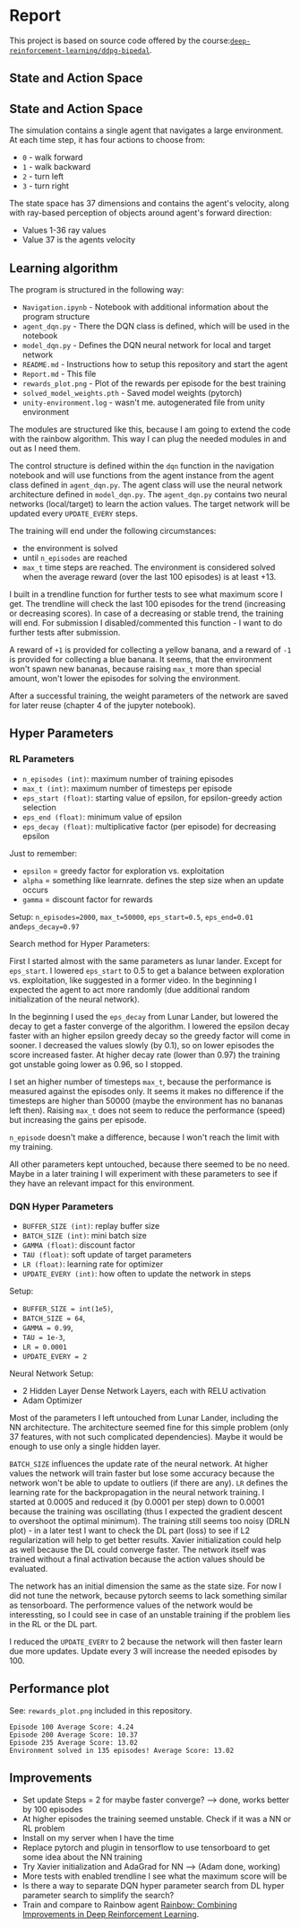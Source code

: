 # Report

This project is based on source code offered by the course:[`deep-reinforcement-learning/ddpg-bipedal`](https://github.com/udacity/deep-reinforcement-learning/tree/master/ddpg-bipedal).

## State and Action Space










## State and Action Space

The simulation contains a single agent that navigates a large environment. At each time step, it has four actions to choose from:
- `0` - walk forward 
- `1` - walk backward
- `2` - turn left
- `3` - turn right

The state space has 37 dimensions and contains the agent's velocity, along with ray-based perception of objects around agent's forward direction:

- Values 1-36 ray values
- Value 37 is the agents velocity


## Learning algorithm

The program is structured in the following way:

- `Navigation.ipynb` - Notebook with additional information about the program structure
- `agent_dqn.py` - There the DQN class is defined, which will be used in the notebook
- `model_dqn.py` - Defines the DQN neural network for local and target network
- `README.md` - Instructions how to setup this repository and start the agent
- `Report.md` - This file
- `rewards_plot.png` - Plot of the rewards per episode for the best training
- `solved_model_weights.pth` - Saved model weights (pytorch)
- `unity-environment.log` - wasn't me. autogenerated file from unity environment

The modules are structured like this, because I am going to extend the code with the rainbow algorithm. This way I can plug the needed modules in and out as I need them.

The control structure is defined within the `dqn` function in the navigation notebook and will use functions from the agent instance from the agent class defined in `agent_dqn.py`. The agent class will use the neural network architecture defined in `model_dqn.py`. The `agent_dqn.py` contains two neural networks (local/target) to learn the action values. The target network will be updated every `UPDATE_EVERY` steps.

The training will end under the following circumstances:
- the environment is solved
- until `n_episodes` are reached
- `max_t` time steps are reached.
The environment is considered solved when the average reward (over the last 100 episodes) is at least +13.

I built in a trendline function for further tests to see what maximum score I get. The trendline will check the last 100 episodes for the trend (increasing or decreasing scores). In case of a decreasing or stable trend, the training will end. For submission I disabled/commented this function - I want to do further tests after submission.

A reward of `+1` is provided for collecting a yellow banana, and a reward of `-1` is provided for collecting a blue banana. It seems, that the environment won't spawn new bananas, because raising `max_t` more than special amount, won't lower the episodes for solving the environment.

After a successful training, the weight parameters of the network are saved for later reuse (chapter 4 of the jupyter notebook).


## Hyper Parameters  

### RL Parameters

- `n_episodes (int)`: maximum number of training episodes
- `max_t (int)`: maximum number of timesteps per episode
- `eps_start (float)`: starting value of epsilon, for epsilon-greedy action selection
- `eps_end (float)`: minimum value of epsilon
- `eps_decay (float)`: multiplicative factor (per episode) for decreasing epsilon

Just to remember:
- `epsilon` = greedy factor for exploration vs. exploitation
- `alpha` = something like learnrate. defines the step size when an update occurs
- `gamma` = discount factor for rewards

Setup:
`n_episodes=2000`, `max_t=50000`, `eps_start=0.5`, `eps_end=0.01` and`eps_decay=0.97`

Search method for Hyper Parameters:

First I started almost with the same parameters as lunar lander. Except for `eps_start`. I lowered `eps_start` to 0.5 to get a balance between exploration vs. exploitation, like suggested in a former video. In the beginning I expected the agent to act more randomly (due additional random initialization of the neural network).

In the beginning I used the `eps_decay` from Lunar Lander, but lowered the decay to get a faster converge of the algorithm. I lowered the epsilon decay faster with an higher epsilon greedy decay so the greedy factor will come in sooner. I decreased the values slowly (by 0.1), so on lower episodes the score increased faster. At higher decay rate (lower than 0.97) the training got unstable going lower as 0.96, so I stopped.

I set an higher number of timesteps `max_t`, because the performance is measured against the episodes only. It seems it makes no difference if the timesteps are higher than 50000 (maybe the environment has no bananas left then). Raising `max_t` does not seem to reduce the performance (speed) but increasing the gains per episode.

`n_episode` doesn't make a difference, because I won't reach the limit with my training.

All other parameters kept untouched, because there seemed to be no need. Maybe in a later training I will experiment with these parameters to see if they have an relevant impact for this environment.

### DQN Hyper Parameters

- `BUFFER_SIZE (int)`: replay buffer size
- `BATCH_SIZE (int)`: mini batch size
- `GAMMA (float)`: discount factor
- `TAU (float)`: soft update of target parameters
- `LR (float)`: learning rate for optimizer
- `UPDATE_EVERY (int)`: how often to update the network in steps

Setup:
- `BUFFER_SIZE = int(1e5)`, 
- `BATCH_SIZE = 64`, 
- `GAMMA = 0.99`, 
- `TAU = 1e-3`, 
- `LR = 0.0001`
- `UPDATE_EVERY = 2`

Neural Network Setup:
- 2 Hidden Layer Dense Network Layers, each with RELU activation
- Adam Optimizer


Most of the parameters I left untouched from Lunar Lander, including the NN architecture. The architecture seemed fine for this simple problem (only 37 features, with not such complicated dependencies). Maybe it would be enough to use only a single hidden layer.

`BATCH_SIZE` influences the update rate of the neural network. At higher values the network will train faster but lose some accuracy because the network won't be able to update to outliers (if there are any).
`LR` defines the learning rate for the backpropagation in the neural network training. I started at 0.0005 and reduced it (by 0.0001 per step) down to 0.0001 because the training was oscillating (thus I expected the gradient descent to overshoot the optimal minimum). The training still seems too noisy (DRLN plot) - in a later test I want to check the DL part (loss) to see if L2 regularization will help to get better results. Xavier initialization could help as well because the DL could converge faster.
The network itself was trained without a final activation because the action values should be evaluated.

The network has an initial dimension the same as the state size. For now I did not tune the network, because pytorch seems to lack something similar as tensorboard. The performence values of the network would be interessting, so I could see in case of an unstable training if the problem lies in the RL or the DL part.

I reduced the `UPDATE_EVERY` to 2 because the network will then faster learn due more updates. Update every 3 will increase the needed episodes by 100.


## Performance plot

See: `rewards_plot.png` included in this repository.

```
Episode 100	Average Score: 4.24
Episode 200	Average Score: 10.37
Episode 235	Average Score: 13.02
Environment solved in 135 episodes!	Average Score: 13.02
```


## Improvements

* Set update Steps = 2 for maybe faster converge?  --> done, works better by 100 episodes
* At higher episodes the training seemed unstable. Check if it was a NN or RL problem
* Install on my server when I have the time
* Replace pytorch and plugin in tensorflow to use tensorboard to get some idea about the NN training
* Try Xavier initialization and AdaGrad for NN --> (Adam done, working)
* More tests with enabled trendline I see what the maximum score will be
* Is there a way to separate DQN hyper parameter search from DL hyper parameter search to simplify the search?
* Train and compare to Rainbow agent [Rainbow: Combining Improvements in Deep Reinforcement Learning](https://arxiv.org/pdf/1710.02298.pdf).